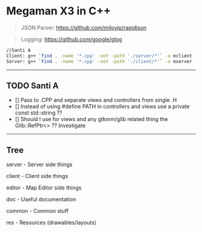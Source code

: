 # Megaman X3 in C++

> JSON Parser: https://github.com/miloyip/rapidjson

> Logging: https://github.com/google/glog


```Bash
//Santi A
Client: g++ `find . -name '*.cpp' -not -path './server/*'` -o mclient -Wall -pipe `pkg-config --cflags --libs gtkmm-3.0`
Server: g++ `find . -name '*.cpp' -not -path './client/*'` -o mserver -Wall -pipe `pkg-config --cflags --libs gtkmm-3.0`
```

----------------------------
TODO Santi A
----------------------------
- [] Pass to .CPP and separate views and controllers from single .H
- [] Instead of using #define PATH in controllers and views use a private const std::string ??
- [] Should I use for views and any gtkmm/glib related thing the Glib::RefPtr<> ?? Investigate

-----------------------------
Tree
-----------------------------

server - Server side things

client - Client side things

editor - Map Editor side things

doc - Useful documentation

common - Common stuff

res - Resources (drawables/layouts)
